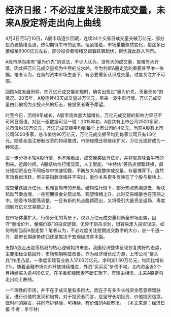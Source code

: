 # 经济日报：不必过度关注股市成交量，未来A股定将走出向上曲线

4月3日至5月10日，A股市场逐步回暖，连续24个交易日成交量突破万亿元，部分投资者情绪高涨，热切期待牛市的到来。但紧接着，市场量能骤然变化，接连多日萎缩至9000亿元左右，部分投资者情绪又跟着跌宕起伏，担忧就此跌入熊市。

A股市场向来有“量为价先”的说法，不少人认为，没有大的成交量，就难有大行情，因此把万亿元成交量视为牛熊的分水岭，作为判断A股走势的重要甚至唯一依据。笔者认为，在新的资本市场生态下，有必要重新认识成交量，过度关注并不可取。

回顾A股发展历程，在万亿元成交量初现时，确实出现过“量为价先，天量天价”的情况。2015年，A股连续43天成交量过万亿元，带来一波牛市行情。万亿元成交量由此被视为交投火热的标志，被投资者寄予厚望。

时至今日，历经8年成长，A股市场体量大幅增长，万亿元成交额的影响力早已不可同日而语。对比一组数据可见一斑：2015年初，A股共有上市公司2500多家，总市值约30万亿元，万亿元成交额平均到每个上市公司约4亿元。当前A股有上市公司5000多家，总市值约90万亿元，万亿元成交额平均到每家公司只有1.8亿元。随着全面注册制改革的持续推进，市场规模还将继续扩大，万亿元或将成为一种常态。

进一步分析本轮A股行情，也不难看出，成交量突破万亿元，并非就意味着牛市的到来。近段时间，A股结构性行情显现，人工智能、“中特估”等热点频繁转换，部分短期资金在不同板块中快速切换，不断放大A股整体成交量。存量博弈下，虽然市场看似活跃，但主要指数涨幅并不突出，量价关系更多反映在了个股与板块上。

成交量跌破万亿元，也难言熊市的开启。结构性行情下，部分热点热潮退去，板块轮动节奏放慢，一些短期资金兑现出局，观望情绪上升，此时交易缩量也在预期之中。随着市场震荡调整，一旦有新的热点脱颖而出，又将吸引大量资金返场，再度回到万亿元交易额之上。

在市场体量扩大、行情分化的背景下，仅以万亿元成交量判断全市场走势，固守“量增价升，量缩价跌”的投资逻辑，无异于刻舟求剑，很容易走入投资误区。如何判断当前A股走势？笔者认为，不必过度关注短期成交数字的大小，说一千道一万，股市长期走势终归还是取决于宏观经济基本面。

支撑A股走出震荡格局的核心逻辑始终未变。我国经济整体呈现恢复向好的态势，主要指标企稳回升，市场预期明显改善。作为经济增长动力源，上市公司“排头兵”作用凸显，一季度实现营业收入17.03万亿元，净利润1.60万亿元，均同比增长2%。随着金融市场对外开放持续推进，外资“买买买”步伐不减，北向资金近2个月持续买入逾400亿元。在多重积极因素不断汇聚下，有理由相信，未来A股定将走出向上曲线。

一个理性的市场，并不在于成交量有多巨大，而在于有多少长线资金愿意停留驻足，进行价值的发现和培育。对于投资者而言，应坚守长期投资、价值投资信念，做时间的朋友，共同守护健康、可持续、有价值的A股市场。
（本文来源：经济日报 作者：李华林）

